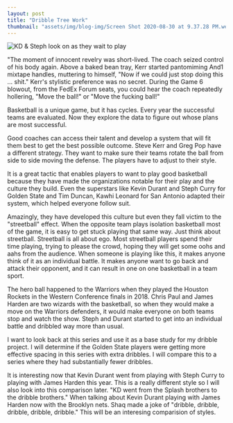 ```yaml
---
layout: post
title: "Dribble Tree Work"
thumbnail: "assets/img/blog-img/Screen Shot 2020-08-30 at 9.37.28 PM.webp"
---
```


![KD & Steph look on as they wait to play]({{site.url}}{{site.baseurl}}/assets/img/blog-img/Steph_Durant.webp?raw=true)

"The moment of innocent revelry was short-lived. The coach seized control of his body again. Above a baked bean tray, Kerr started pantomiming And1 mixtape handles, muttering to himself, "Now if we could just stop doing this … shit."
Kerr's stylistic preference was no secret. During the Game 6 blowout, from the FedEx Forum seats, you could hear the coach repeatedly hollering, "Move the ball!" or "Move the fucking ball!"

Basketball is a unique game, but it has cycles. Every year the successful teams are evaluated. Now they explore the data to figure out whose plans are most successful. 

Good coaches can access their talent and develop a system that will fit them best to get the best possible outcome. Steve Kerr and Greg Pop have a different strategy.  They want to make sure their teams rotate the ball from side to side moving the defense. The players have to adjust to their style. 

It is a great tactic that enables players to want to play good basketball because they have made the organizations notable for their play and the culture they build. Even the superstars like Kevin Durant and Steph Curry for Golden State and Tim Duncan, Kawhi Leonard for San Antonio adapted their system, which helped everyone follow suit. 

Amazingly, they have developed this culture but even they fall victim to the "streetball" effect. When the opposite team plays isolation basketball most of the game, it is easy to get stuck playing that same way. Just think about streetball. Streetball is all about ego. Most streetball players spend their time playing, trying to please the crowd, hoping they will get some oohs and aahs from the audience. When someone is playing like this, it makes anyone think of it as an individual battle.  It makes anyone want to go back and attack their opponent, and it can result in one on one basketball in a team sport. 

The hero ball happened to the Warriors when they played the Houston Rockets in the Western Conference finals in 2018. Chris Paul and James Harden are two wizards with the basketball, so when they would make a move on the Warriors defenders, it would make everyone on both teams stop and watch the show. Steph and Durant started to get into an individual battle and dribbled way more than usual. 

I want to look back at this series and use it as a base study for my dribble project.  I will determine if the Golden State players were getting more effective spacing in this series with extra dribbles. I will compare this to a series where they had substantially fewer dribbles.

It is interesting now that Kevin Durant went from playing with Steph Curry to playing with James Harden this year.  This is a really different style so I will also look into this comparison later.  "KD went from the Splash brothers to the dribble brothers."  When talking about Kevin Durant playing with James Harden now with the Brooklyn nets.  Shaq made a joke of "dribble, dribble, dribble, dribble, dribble."  This will be an interesing comparision of styles. 
